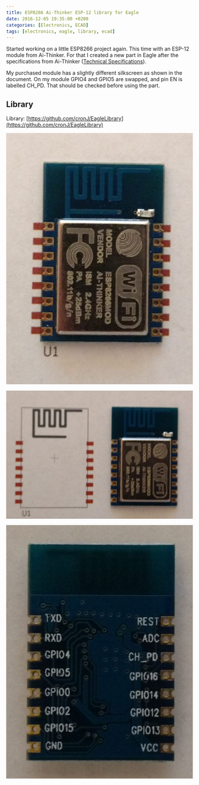 ```yaml
---
title: ESP8266 Ai-Thinker ESP-12 library for Eagle
date: 2016-12-05 19:35:00 +0200
categories: [Electronics, ECAD]
tags: [electronics, eagle, library, ecad]
---
```


Started working on a little ESP8266 project again.
This time with an ESP-12 module from Ai-Thinker.
For that I created a new part in Eagle after the specifications from Ai-Thinker ([Technical Specifications](http://wiki.ai-thinker.com/lib/exe/fetch.php/modules/esp-12_wifi.pdf)).

My purchased module has a slightly different silkscreen as shown in the document.
On my module GPIO4 and GPIO5 are swapped, and pin EN is labelled CH_PD.
That should be checked before using the part.

## Library

Library: [https://github.com/cronJ/EagleLibrary](https://github.com/cronJ/EagleLibrary)

![ESP8266 library - ESP fits](/assets/img/2016-12-05-esp8266-library/2016-12-05-esp8266-library-esp-fits.jpg)

![ESP8266 library - ESP side](/assets/img/2016-12-05-esp8266-library/2016-12-05-esp8266-library-esp-side.jpg)

![ESP8266 library - ESP pinout](/assets/img/2016-12-05-esp8266-library/2016-12-05-esp8266-library-esp-pinout.jpg)

